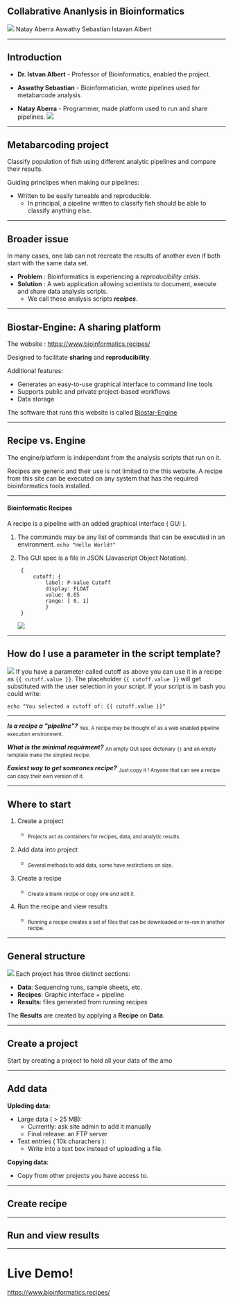 ## Collabrative Ananlysis in Bioinformatics 
![](./images/collab.jpg ) 
Natay Aberra 
Aswathy Sebastian 
Istavan Albert 


---

## Introduction 

- __Dr. Istvan Albert__ - Professor of Bioinformatics, enabled the project.

- __Aswathy Sebastian__ - Bioinformatician, wrote pipelines used for metabarcode analysis

- __Natay Aberra__ - Programmer, made platform used to run and share pipelines. 
![](./images/state.png)

---

## Metabarcoding project

Classify population of fish using different analytic pipelines and compare their results.

Guiding princlipes when making our pipelines:
- Written to be easily tuneable and reproducible. 
	- In principal, a pipeline written to classify fish should be able to classify anything else. 


---

## Broader issue 

In many cases, one lab can not recreate the results of another even if both start with the same data set.


- __Problem__ : Bioinformatics is experiencing a _reproducibility crisis_. 
- __Solution__ :  A web application allowing scientists to document, execute and share data analysis scripts. 
	- We call these analysis scripts ___recipes___. 
  
---
## Biostar-Engine: A sharing platform


The website : https://www.bioinformatics.recipes/

Designed to facilitate __sharing__ and __reproducibility__.

Additional features:
- Generates an easy-to-use graphical interface to command line tools
- Supports public and private project-based workflows
- Data storage

The software that runs this website is called [Biostar-Engine](https://github.com/biostars/biostar-engine)



---

## Recipe vs. Engine

The engine/platform is independant from the analysis scripts that run on it.

Recipes are generic and their use is not limited to the this website. A recipe from this site can be executed on any system that has the required bioinformatics tools installed.


---

#### Bioinformatic Recipes 

A recipe is a pipeline with an added graphical interface ( GUI ).
1. The commands may be any list of commands that can be executed in an environment. `echo "Hello World!"`
  
2. The GUI spec is a file in JSON (Javascript Object Notation).

      
        {
            cutoff: {
                label: P-Value Cutoff
                display: FLOAT
                value: 0.05
                range: [ 0, 1]
                }
        }
   
 	![](./images/cutoff-parameter.png)


---
## How do I use a parameter in the script template?
![](./images/cutoff-parameter.png)
If you have a parameter called cutoff as above you can use it in a recipe as `{{ cutoff.value }}`.
The placeholder `{{ cutoff.value }}` will get substituted with the user selection in your script. If your script is in bash you could write:

	echo "You selected a cutoff of: {{ cutoff.value }}"

---
___Is a recipe a "pipeline"?___
<sub>Yes. A recipe may be thought of as a web enabled pipeline execution environment.</sub>

___What is the minimal requirment?___
<sub>An empty GUI spec dictonary `{}` and an empty template make the simplest recipe. </sub>

___Easiest way to get someones recipe?___
<sub>Just copy it ! Anyone that can see a recipe can copy their own version of it. </sub>

---

## Where to start

1. Create a project
	- <sub>Projects act as containers for recipes, data, and analytic results.</sub>
	
2. Add data into project
	- <sub>Several methods to add data, some have restirctions on size.</sub>

3. Create a recipe 
	- <sub>Create a blank recipe or copy one and edit it.</sub>

4. Run the recipe and view results
	- <sub>Running a recipe creates a set of files that can be downloaded or re-ran in another recipe.</sub>

---
## General structure 

![](./images/todo/project-view.png)
Each project has three distinct sections:

- __Data__: Sequencing runs, sample sheets, etc.
- __Recipes__: Graphic interface + pipeline
- __Results__: files generated from running recipes

The __Results__ are created by applying a __Recipe__ on __Data__.


---
## Create a project

Start by creating a project to hold all your data of the amo 

---

## Add data
__Uploding data__:
- Large data ( > 25 MB): 
	- Currently: ask site admin to add it manually 
	- Final release: an FTP server
- Text entries ( 10k charachers ):
	- Write into a text box instead of uploading a file. 
	
__Copying data__:
- Copy from other projects you have access to.





---
## Create recipe 

---
## Run and view results

---
# Live Demo!
https://www.bioinformatics.recipes/







